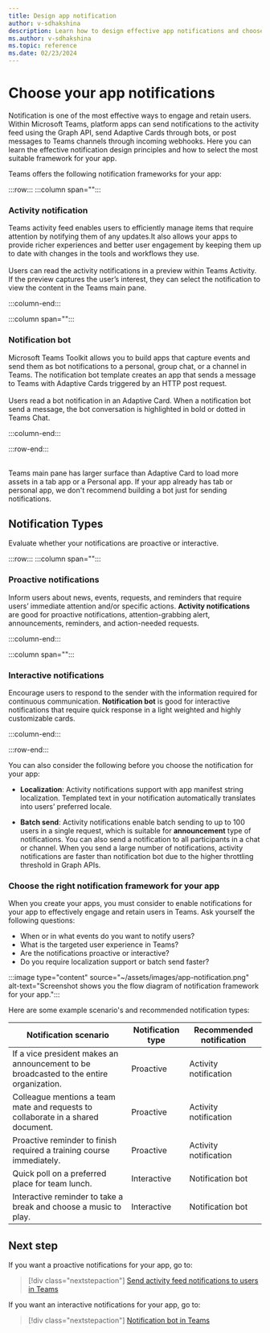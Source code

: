 ```yaml
---
title: Design app notification
author: v-sdhakshina
description: Learn how to design effective app notifications and choose the right framework for your app.
ms.author: v-sdhakshina
ms.topic: reference
ms.date: 02/23/2024
---
```


# Choose your app notifications

Notification is one of the most effective ways to engage and retain users. Within Microsoft Teams, platform apps can send notifications to the activity feed using the Graph API, send Adaptive Cards through bots, or post messages to Teams channels through incoming webhooks. Here you can learn the effective notification design principles and how to select the most suitable framework for your app.

Teams offers the following notification frameworks for your app:

:::row:::
   :::column span="":::

### Activity notification

Teams activity feed enables users to efficiently manage items that require attention by notifying them of any updates.It also allows your apps to provide richer experiences and better user engagement by keeping them up to date with changes in the tools and workflows they use.
<br>
<br>
Users can read the activity notifications in a preview within Teams Activity. If the preview captures the user’s interest, they can select the notification to view the content in the Teams main pane.

   :::column-end:::

   :::column span="":::

### Notification bot

Microsoft Teams Toolkit allows you to build apps that capture events and send them as bot notifications to a personal, group chat, or a channel in Teams. The notification bot template creates an app that sends a message to Teams with Adaptive Cards triggered by an HTTP post request.
<br>
<br>
Users read a bot notification in an Adaptive Card. When a notification bot send a message, the bot conversation is highlighted in bold or dotted in Teams Chat.

   :::column-end:::

:::row-end:::

<br>
Teams main pane has larger surface than Adaptive Card to load more assets in a tab app or a Personal app. If your app already has tab or personal app, we don't recommend building a bot just for sending notifications.

## Notification Types

Evaluate whether your notifications are proactive or interactive.

:::row:::
   :::column span="":::

### Proactive notifications

Inform users about news, events, requests, and reminders that require users’ immediate attention and/or specific actions. **Activity notifications** are good for proactive notifications, attention-grabbing alert, announcements, reminders, and action-needed requests.

   :::column-end:::

   :::column span="":::

### Interactive notifications

Encourage users to respond to the sender with the information required for continuous communication. **Notification bot** is good for interactive notifications that require quick response in a light weighted and highly customizable cards.

   :::column-end:::

:::row-end:::

You can also consider the following before you choose the notification for your app:

* **Localization**: Activity notifications support with app manifest string localization. Templated text in your notification automatically translates into users’ preferred locale.  

* **Batch send**: Activity notifications enable batch sending to up to 100 users in a single request, which is suitable for **announcement** type of notifications. You can also send a notification to all participants in a chat or channel. When you send a large number of notifications, activity notifications are faster than notification bot due to the higher throttling threshold in Graph APIs.

### Choose the right notification framework for your app

When you create your apps, you must consider to enable notifications for your app to effectively engage and retain users in Teams. Ask yourself the following questions:

* When or in what events do you want to notify users?
* What is the targeted user experience in Teams?
* Are the notifications proactive or interactive?
* Do you require localization support or batch send faster?

:::image type="content" source="~/assets/images/app-notification.png" alt-text="Screenshot shows you the flow diagram of notification framework for your app.":::

Here are some example scenario's and recommended notification types:

|Notification scenario|Notification type |Recommended notification|
|----|----|----|
|If a vice president makes an announcement to be broadcasted to the entire organization.|Proactive|Activity notification|
|Colleague mentions a team mate and requests to collaborate in a shared document.|Proactive|Activity notification|
|Proactive reminder to finish required a training course immediately.|Proactive|Activity notification|
|Quick poll on a preferred place for team lunch.|Interactive|Notification bot|
|Interactive reminder to take a break and choose a music to play.|Interactive|Notification bot|

## Next step

If you want a proactive notifications for your app, go to:

> [!div class="nextstepaction"]
> [Send activity feed notifications to users in Teams](../../tabs/send-activity-feed-notification.md)

If you want an interactive notifications for your app, go to:

> [!div class="nextstepaction"]
> [Notification bot in Teams](../../bots/how-to/conversations/notification-bot-in-teams.md)
